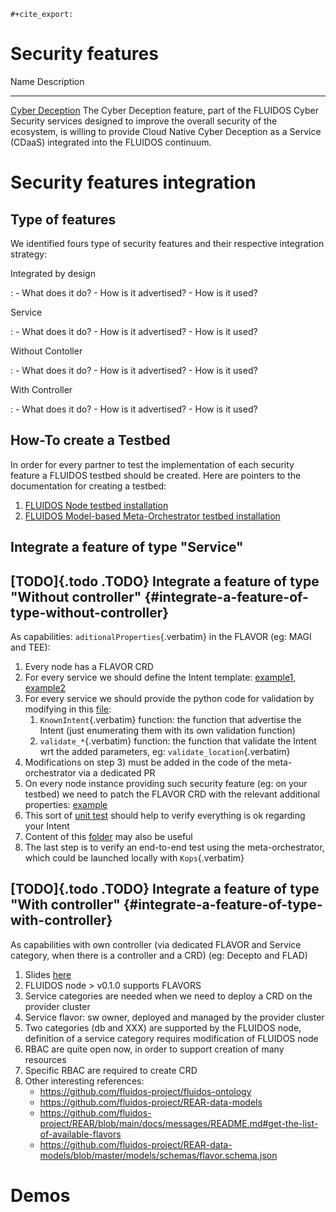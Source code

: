 ```{=org}
#+cite_export:
```
# Security features

  Name                                                                    Description
  ----------------------------------------------------------------------- ----------------------------------------------------------------------------------------------------------------------------------------------------------------------------------------------------------------------------------------------------
  [Cyber Deception](https://github.com/fluidos-project/cyber-deception)   The Cyber Deception feature, part of the FLUIDOS Cyber Security services designed to improve the overall security of the ecosystem, is willing to provide Cloud Native Cyber Deception as a Service (CDaaS) integrated into the FLUIDOS continuum.

# Security features integration

## Type of features

We identified fours type of security features and their respective
integration strategy:

Integrated by design

:   -   What does it do?
    -   How is it advertised?
    -   How is it used?

Service

:   -   What does it do?
    -   How is it advertised?
    -   How is it used?

Without Contoller

:   -   What does it do?
    -   How is it advertised?
    -   How is it used?

With Controller

:   -   What does it do?
    -   How is it advertised?
    -   How is it used?

## How-To create a Testbed

In order for every partner to test the implementation of each security
feature a FLUIDOS testbed should be created. Here are pointers to the
documentation for creating a testbed:

1.  [FLUIDOS Node testbed
    installation](https://github.com/fluidos-project/node/blob/main/docs/installation/installation.md)
2.  [FLUIDOS Model-based Meta-Orchestrator testbed
    installation](https://github.com/fluidos-project/fluidos-modelbased-metaorchestrator/tree/main/utils/testbed)

## Integrate a feature of type \"Service\"

## [TODO]{.todo .TODO} Integrate a feature of type \"Without controller\" {#integrate-a-feature-of-type-without-controller}

As capabilities: `aditionalProperties`{.verbatim} in the FLAVOR (eg:
MAGI and TEE):

1.  Every node has a FLAVOR CRD
2.  For every service we should define the Intent template:
    [example1](https://github.com/fluidos-project/fluidos-modelbased-metaorchestrator/blob/main/utils/examples/carbon-intent.yaml),
    [example2](https://github.com/fluidos-project/fluidos-modelbased-metaorchestrator/blob/demo-Y2-stable/utils/testbed/intent-demo.yaml)
3.  For every service we should provide the python code for validation
    by modifying in this
    [file](https://github.com/fluidos-project/fluidos-modelbased-metaorchestrator/blob/demo-Y2-stable/fluidos_model_orchestrator/common.py):
    1.  `KnownIntent`{.verbatim} function: the function that advertise
        the Intent (just enumerating them with its own validation
        function)
    2.  `validate_*`{.verbatim} function: the function that validate the
        Intent wrt the added parameters, eg:
        `validate_location`{.verbatim}
4.  Modifications on step 3) must be added in the code of the
    meta-orchestrator via a dedicated PR
5.  On every node instance providing such security feature (eg: on your
    testbed) we need to patch the FLAVOR CRD with the relevant
    additional properties:
    [example](https://github.com/fluidos-project/fluidos-modelbased-metaorchestrator/blob/main/tests/examples/bandwidth-patch-file.yaml)
6.  This sort of [unit
    test](https://github.com/fluidos-project/fluidos-modelbased-metaorchestrator/blob/main/tests/test_intent_satisfaction.py)
    should help to verify everything is ok regarding your Intent
7.  Content of this
    [folder](https://github.com/fluidos-project/fluidos-modelbased-metaorchestrator/tree/demo-Y2-stable/tests)
    may also be useful
8.  The last step is to verify an end-to-end test using the
    meta-orchestrator, which could be launched locally with
    `Kops`{.verbatim}

## [TODO]{.todo .TODO} Integrate a feature of type \"With controller\" {#integrate-a-feature-of-type-with-controller}

As capabilities with own controller (via dedicated FLAVOR and Service
category, when there is a controller and a CRD) (eg: Decepto and FLAD)

1.  Slides
    [here](https://docs.google.com/presentation/d/1C3aC8YEbpfUUjlVeytbBNp9-22bTe4mI/edit#slide=id.p1)
2.  FLUIDOS node \> v0.1.0 supports FLAVORS
3.  Service categories are needed when we need to deploy a CRD on the
    provider cluster
4.  Service flavor: sw owner, deployed and managed by the provider
    cluster
5.  Two categories (db and XXX) are supported by the FLUIDOS node,
    definition of a service category requires modification of FLUIDOS
    node
6.  RBAC are quite open now, in order to support creation of many
    resources
7.  Specific RBAC are required to create CRD
8.  Other interesting references:
    -   <https://github.com/fluidos-project/fluidos-ontology>
    -   <https://github.com/fluidos-project/REAR-data-models>
    -   <https://github.com/fluidos-project/REAR/blob/main/docs/messages/README.md#get-the-list-of-available-flavors>
    -   <https://github.com/fluidos-project/REAR-data-models/blob/master/models/schemas/flavor.schema.json>

# Demos
